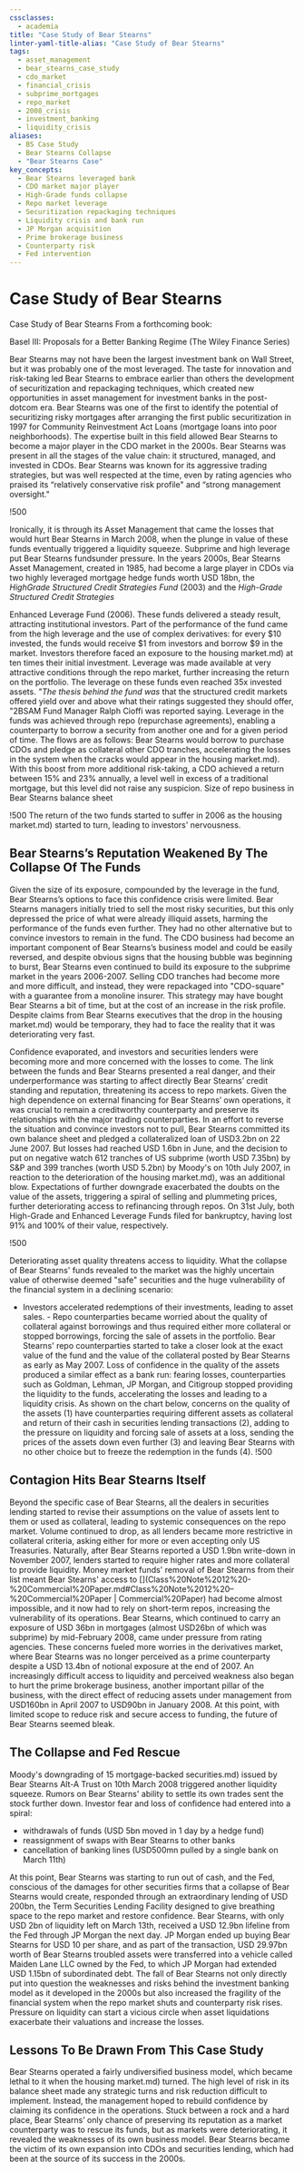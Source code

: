 ```yaml
---
cssclasses:
  - academia
title: "Case Study of Bear Stearns"
linter-yaml-title-alias: "Case Study of Bear Stearns"
tags:
  - asset_management
  - bear_stearns_case_study
  - cdo_market
  - financial_crisis
  - subprime_mortgages
  - repo_market
  - 2008_crisis
  - investment_banking
  - liquidity_crisis
aliases:
  - BS Case Study
  - Bear Stearns Collapse
  - "Bear Stearns Case"
key_concepts:
  - Bear Stearns leveraged bank
  - CDO market major player
  - High-Grade funds collapse
  - Repo market leverage
  - Securitization repackaging techniques
  - Liquidity crisis and bank run
  - JP Morgan acquisition
  - Prime brokerage business
  - Counterparty risk
  - Fed intervention
---
```


# Case Study of Bear Stearns

Case Study of Bear Stearns From a forthcoming book:

Basel III: Proposals for a Better Banking Regime (The Wiley Finance Series)

Bear Stearns may not have been the largest investment bank on Wall Street,  but it was probably one of the most leveraged. The taste for innovation and risk-taking led Bear Stearns to embrace earlier than others the development of securitization and repackaging techniques,  which created new opportunities in asset management for investment banks in the post-dotcom era. Bear Stearns was one of the first to identify the potential of securitizing risky mortgages after arranging the first public securitization in 1997 for Community Reinvestment Act Loans (mortgage loans into poor neighborhoods). The expertise built in this field allowed Bear Stearns to become a major player in the CDO market in the 2000s. Bear Stearns was present in all the stages of the value chain: it structured,  managed,  and invested in CDOs. Bear Stearns was known for its aggressive trading strategies,  but was well respected at the time,  even by rating agencies who praised its “relatively conservative risk profile" and “strong management oversight."

 !500

Ironically,  it is through its Asset Management that came the losses that would hurt Bear Stearns in March 2008,  when the plunge in value of these funds eventually triggered a liquidity squeeze. Subprime and high leverage put Bear Stearns fundsunder pressure. In the years 2000s,  Bear Stearns Asset Management,  created in 1985,  had become a large player in CDOs via two highly leveraged mortgage hedge funds worth USD 18bn,  the *HighGrade Structured Credit Strategies Fund* (2003) and the *High-Grade Structured Credit Strategies*

 Enhanced Leverage Fund (2006). These funds delivered a steady result,  attracting institutional investors. Part of the performance of the fund came from the high leverage and the use of complex derivatives: for every $10 invested,   the funds would receive $1 from investors and borrow $9 in the market. Investors therefore faced an exposure to the housing market.md) at ten times their initial investment. Leverage was made available at very attractive conditions through the repo market,  further increasing the return on the portfolio. The leverage on these funds even reached 35x invested assets. *"The thesis behind the fund was* that the structured credit markets offered yield over and above what their ratings suggested they should offer,  "2BSAM Fund Manager Ralph Cioffi was reported saying. Leverage in the funds was achieved through repo (repurchase agreements),  enabling a counterparty to borrow a security from another one and for a given period of time. The flows are as follows: Bear Stearns would borrow to purchase CDOs and pledge as collateral other CDO tranches,  accelerating the losses in the system when the cracks would appear in the housing market.md). With this boost from more additional risk-taking,  a CDO achieved a return between 15% and 23% annually,  a level well in excess of a traditional mortgage,  but this level did not raise any suspicion. Size of repo business in Bear Stearns balance sheet

 !500
The return of the two funds started to suffer in 2006 as the housing market.md) started to turn,  leading to investors' nervousness.

## Bear Stearns’s Reputation Weakened By The Collapse Of The Funds

Given the size of its exposure,  compounded by the leverage in the fund,  Bear Stearns’s options to face this confidence crisis were limited. Bear Stearns managers initially tried to sell the most risky securities,  but this only depressed the price of what were already illiquid assets,  harming the performance of the funds even further. They had no other alternative but to convince investors to remain in the fund. The CDO business had become an important component of Bear Stearns’s business model and could be easily reversed,  and despite obvious signs that the housing bubble was beginning to burst,  Bear Stearns even continued to build its exposure to the subprime market in the years 2006-2007. Selling CDO tranches had become more and more difficult,  and instead,  they were repackaged into "CDO-square" with a guarantee from a monoline insurer. This strategy may have bought Bear Stearns a bit of time,  but at the cost of an increase in the risk profile. Despite claims from Bear Stearns executives that the drop in the housing market.md) would be temporary,  they had to face the reality that it was deteriorating very fast.

 Confidence evaporated,  and investors and securities lenders were becoming more and more concerned with the losses to come. The link between the funds and Bear Stearns presented a real danger,  and their underperformance was starting to affect directly Bear Stearns’ credit standing and reputation,  threatening its access to repo markets. Given the high dependence on external financing for Bear Stearns’ own operations,  it was crucial to remain a creditworthy counterparty and preserve its relationships with the major trading counterparties. In an effort to reverse the situation and convince investors not to pull,  Bear Stearns committed its own balance sheet and pledged a collateralized loan of USD3.2bn on 22 June 2007. But losses had reached USD 1.6bn in June,  and the decision to put on negative watch 612 tranches of US
subprime (worth USD 7.35bn) by S&P and 399 tranches (worth USD 5.2bn) by Moody's on 10th July 2007,  in reaction to the deterioration of the housing market.md),  was an additional blow. Expectations of further downgrade exacerbated the doubts on the value of the assets,  triggering a spiral of selling and plummeting prices,  further deteriorating access to refinancing through repos. On 31st July,  both High-Grade and Enhanced Leverage Funds filed for bankruptcy,  having lost 91% and 100% of their value,  respectively.

 !500

Deteriorating asset quality threatens access to liquidity. What the collapse of Bear Stearns' funds revealed to the market was the highly uncertain value of otherwise deemed "safe" securities and the huge vulnerability of the financial system in a declining scenario:

- Investors accelerated redemptions of their investments,  leading to asset sales. - Repo counterparties became worried about the quality of collateral against borrowings and thus required either more collateral or stopped borrowings,  forcing the sale of assets in the portfolio. Bear Stearns' repo counterparties started to take a closer look at the exact value of the fund and the value of the collateral posted by Bear Stearns as early as May 2007. Loss of confidence in the quality of the assets produced a similar effect as a bank run: fearing losses,  counterparties such as Goldman,  Lehman,  JP Morgan,  and Citigroup stopped providing the liquidity to the funds,  accelerating the losses and leading to a liquidity crisis. As shown on the chart below,  concerns on the quality of the assets (1) have counterparties requiring different assets as collateral and return of their cash in securities lending transactions (2),  adding to the pressure on liquidity and forcing sale of assets at a loss,  sending the prices of the assets down even further (3) and leaving Bear Stearns with no other choice but to freeze the redemption in the funds (4).
 !500
## Contagion Hits Bear Stearns Itself

Beyond the specific case of Bear Stearns,  all the dealers in securities lending started to revise their assumptions on the value of assets lent to them or used as collateral,  leading to systemic consequences on the repo market. Volume continued to drop,  as all lenders became more restrictive in collateral criteria,  asking either for more or even accepting only US Treasuries. Naturally,  after Bear Stearns reported a USD 1.9bn write-down in November 2007,  lenders started to require higher rates and more collateral to provide liquidity. Money market funds' removal of Bear Stearns from their list meant Bear Stearns' access to [](Class%20Note%2012%20-%20Commercial%20Paper.md#Class%20Note%2012%20–%20Commercial%20Paper | Commercial%20Paper) had become almost impossible,  and it now had to rely on short-term repos,  increasing the vulnerability of its operations. Bear Stearns,  which continued to carry an exposure of USD 36bn in mortgages (almost USD26bn of which was subprime) by mid-February 2008,  came under pressure from rating agencies. These concerns fueled more worries in the derivatives market,  where Bear Stearns was no longer perceived as a prime counterparty despite a USD 13.4bn of notional exposure at the end of 2007. An increasingly difficult access to liquidity and perceived weakness also began to hurt the prime brokerage business,  another important pillar of the business,  with the direct effect of reducing assets under management from USD160bn in April 2007 to USD90bn in January 2008. At this point,  with limited scope to reduce risk and secure access to funding,  the future of Bear Stearns seemed bleak.

## The Collapse and Fed Rescue

Moody's downgrading of 15 mortgage-backed securities.md) issued by Bear Stearns Alt-A Trust on 10th March 2008 triggered another liquidity squeeze. Rumors on Bear Stearns' ability to settle its own trades sent the stock further down. Investor fear and loss of confidence had entered into a spiral:

- withdrawals of funds (USD 5bn moved in 1 day by a hedge fund)
- reassignment of swaps with Bear Stearns to other banks
- cancellation of banking lines (USD500mn pulled by a single bank on March 11th)

At this point,  Bear Stearns was starting to run out of cash,  and the Fed,  conscious of the damages for other securities firms that a collapse of Bear Stearns would create,  responded through an extraordinary lending of USD 200bn,  the Term Securities Lending Facility designed to give breathing space to the repo market and restore confidence. Bear Stearns,  with only USD 2bn of liquidity left on March 13th,  received a USD 12.9bn lifeline from the Fed through JP Morgan the next day. JP Morgan ended up buying Bear Stearns for USD 10 per share,  and as part of the transaction,  USD 29.97bn worth of Bear Stearns troubled assets were transferred into a vehicle called Maiden Lane LLC owned by the Fed,  to which JP Morgan had extended USD 1.15bn of subordinated debt. The fall of Bear Stearns not only directly put into question the weaknesses and risks behind the investment banking model as it developed in the 2000s but also increased the fragility of the financial system when the repo market shuts and counterparty risk rises. Pressure on liquidity can start a vicious circle when asset liquidations exacerbate their valuations and increase the losses.

## Lessons To Be Drawn From This Case Study

Bear Stearns operated a fairly undiversified business model,  which became lethal to it when the housing market.md) turned. The high level of risk in its balance sheet made any strategic turns and risk reduction difficult to implement. Instead,  the management hoped to rebuild confidence by claiming its confidence in the operations. Stuck between a rock and a hard place,  Bear Stearns’ only chance of preserving its reputation as a market counterparty was to rescue its funds,  but as markets were deteriorating,  it revealed the weaknesses of its own business model. Bear Stearns became the victim of its own expansion into CDOs and securities lending,  which had been at the source of its success in the 2000s.
